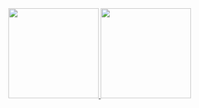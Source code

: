<div>
  <a href="https://github.com/Shran21">
  <img height="180em" src="https://github-readme-stats.vercel.app/api?username=Shran21&show_icons=true&theme=gotham&include_all_commits=true&count_private=true"/>
  <img height="180em" src="https://github-readme-stats.vercel.app/api/top-langs/?username=Shran21&layout=compact&langs_count=7&theme=gotham"/>
</div>

 